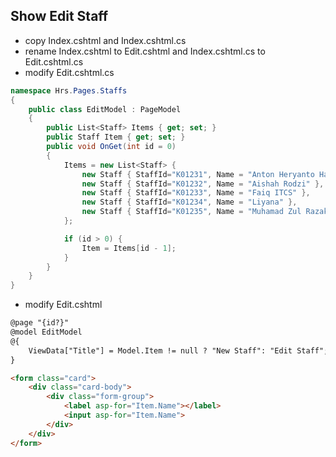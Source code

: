 ## Show Edit Staff
* copy Index.cshtml and Index.cshtml.cs
* rename Index.cshtml to Edit.cshtml and Index.cshtml.cs to Edit.cshtml.cs
* modify Edit.cshtml.cs
```cs 
namespace Hrs.Pages.Staffs
{
    public class EditModel : PageModel
    {
        public List<Staff> Items { get; set; } 
        public Staff Item { get; set; }
        public void OnGet(int id = 0)
        {            
            Items = new List<Staff> {
                new Staff { StaffId="K01231", Name = "Anton Heryanto Hasan" },
                new Staff { StaffId="K01232", Name = "Aishah Rodzi" },
                new Staff { StaffId="K01233", Name = "Faiq ITCS" },
                new Staff { StaffId="K01234", Name = "Liyana" },
                new Staff { StaffId="K01235", Name = "Muhamad Zul Razak" },
            };

            if (id > 0) {
                Item = Items[id - 1];
            }
        }
    }
}
```
* modify Edit.cshtml
```html
@page "{id?}"
@model EditModel
@{
    ViewData["Title"] = Model.Item != null ? "New Staff": "Edit Staff";
}

<form class="card">
    <div class="card-body">
        <div class="form-group">
            <label asp-for="Item.Name"></label>
            <input asp-for="Item.Name">
        </div>
    </div>
</form>

```